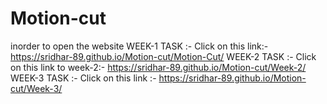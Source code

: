 # Motion-cut
inorder to open the website
WEEK-1 TASK :- Click on this link:- https://sridhar-89.github.io/Motion-cut/Motion-Cut/
WEEK-2 TASK :- Click on this link to week-2:- https://sridhar-89.github.io/Motion-cut/Week-2/
WEEK-3 TASK :- Click on this link :- https://sridhar-89.github.io/Motion-cut/Week-3/



